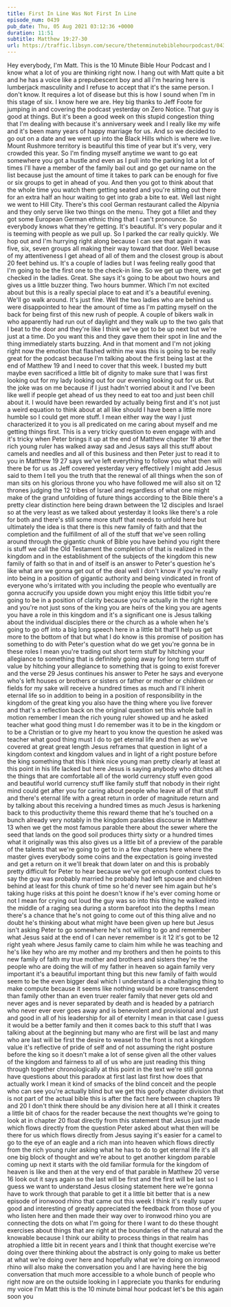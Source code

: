 ```yaml
---
title: First In Line Was Not First In Line
episode_num: 0439
pub_date: Thu, 05 Aug 2021 03:12:36 +0000
duration: 11:51
subtitle: Matthew 19:27-30
url: https://traffic.libsyn.com/secure/thetenminutebiblehourpodcast/0439_-_First_In_Line_Was_Not_First_In_Line.mp3
---
```


 Hey everybody, I'm Matt. This is the 10 Minute Bible Hour Podcast and I know what a lot of you are thinking right now. I hang out with Matt quite a bit and he has a voice like a prepubescent boy and all I'm hearing here is lumberjack masculinity and I refuse to accept that it's the same person. I don't know. It requires a lot of disease but this is how I sound when I'm in this stage of six. I know here we are. Hey big thanks to Jeff Foote for jumping in and covering the podcast yesterday on Zero Notice. That guy is good at things. But it's been a good week on this stupid congestion thing that I'm dealing with because it's anniversary week and I really like my wife and it's been many years of happy marriage for us. And so we decided to go out on a date and we went up into the Black Hills which is where we live. Mount Rushmore territory is beautiful this time of year but it's very, very crowded this year. So I'm finding myself anytime we want to go eat somewhere you got a hustle and even as I pull into the parking lot a lot of times I'll have a member of the family bail out and go get our name on the list because just the amount of time it takes to park can be enough for five or six groups to get in ahead of you. And then you got to think about that the whole time you watch them getting seated and you're sitting out there for an extra half an hour waiting to get into grab a bite to eat. Well last night we went to Hill City. There's this cool German restaurant called the Alpynia and they only serve like two things on the menu. They got a fillet and they got some European German ethnic thing that I can't pronounce. So everybody knows what they're getting. It's beautiful. It's very popular and it is teeming with people as we pull up. So I parked the car really quickly. We hop out and I'm hurrying right along because I can see that again it was five, six, seven groups all making their way toward that door. Well because of my attentiveness I get ahead of all of them and the closest group is about 20 feet behind us. It's a couple of ladies but I was feeling really good that I'm going to be the first one to the check-in line. So we get up there, we get checked in the ladies. Great. She says it's going to be about two hours and gives us a little buzzer thing. Two hours bummer. Which I'm not excited about but this is a really special place to eat and it's a beautiful evening. We'll go walk around. It's just fine. Well the two ladies who are behind us were disappointed to hear the amount of time as I'm patting myself on the back for being first of this new rush of people. A couple of bikers walk in who apparently had run out of daylight and they walk up to the two gals that I beat to the door and they're like I think we've got to be up next but we're just at a time. Do you want this and they gave them their spot in line and the thing immediately starts buzzing. And in that moment and I'm not joking right now the emotion that flashed within me was this is going to be really great for the podcast because I'm talking about the first being last at the end of Matthew 19 and I need to cover that this week. I busted my butt maybe even sacrificed a little bit of dignity to make sure that I was first looking out for my lady looking out for our evening looking out for us. But the joke was on me because if I just hadn't worried about it and I've been like well if people get ahead of us they need to eat too and just been chill about it. I would have been rewarded by actually being first and it's not just a weird equation to think about at all like should I have been a little more humble so I could get more stuff. I mean either way the way I just characterized it to you is all predicated on me caring about myself and me getting things first. This is a very tricky question to even engage with and it's tricky when Peter brings it up at the end of Matthew chapter 19 after the rich young ruler has walked away sad and Jesus says all this stuff about camels and needles and all of this business and then Peter just to read it to you in Matthew 19 27 says we've left everything to follow you what then will there be for us as Jeff covered yesterday very effectively I might add Jesus said to them I tell you the truth that the renewal of all things when the son of man sits on his glorious throne you who have followed me will also sit on 12 thrones judging the 12 tribes of Israel and regardless of what one might make of the grand unfolding of future things according to the Bible there's a pretty clear distinction here being drawn between the 12 disciples and Israel so at the very least as we talked about yesterday it looks like there's a role for both and there's still some more stuff that needs to unfold here but ultimately the idea is that there is this new family of faith and that the completion and the fulfillment of all of the stuff that we've seen rolling around through the gigantic chunk of Bible you have behind you right there is stuff we call the Old Testament the completion of that is realized in the kingdom and in the establishment of the subjects of the kingdom this new family of faith so that in and of itself is an answer to Peter's question he's like what are we gonna get out of the deal well I don't know if you're really into being in a position of gigantic authority and being vindicated in front of everyone who's irritated with you including the people who eventually are gonna accrucify you upside down you might enjoy this little tidbit you're going to be in a position of clarity because you're actually in the right here and you're not just sons of the king you are heirs of the king you are agents you have a role in this kingdom and it's a significant one is Jesus talking about the individual disciples there or the church as a whole when he's going to go off into a big long speech here in a little bit that'll help us get more to the bottom of that but what I do know is this promise of position has something to do with Peter's question what do we get you're gonna be in these roles I mean you're trading out short term stuff by hitching your allegiance to something that is definitely going away for long term stuff of value by hitching your allegiance to something that is going to exist forever and the verse 29 Jesus continues his answer to Peter he says and everyone who's left houses or brothers or sisters or father or mother or children or fields for my sake will receive a hundred times as much and I'll inherit eternal life so in addition to being in a position of responsibility in the kingdom of the great king you also have the thing where you live forever and that's a reflection back on the original question set this whole ball in motion remember I mean the rich young ruler showed up and he asked teacher what good thing must I do remember was it to be in the kingdom or to be a Christian or to give my heart to you know the question he asked was teacher what good thing must I do to get eternal life and then as we've covered at great great length Jesus reframes that question in light of a kingdom context and kingdom values and in light of a right posture before the king something that this I think nice young man pretty clearly at least at this point in his life lacked but here Jesus is saying anybody who ditches all the things that are comfortable all of the world currency stuff even good and beautiful world currency stuff like family stuff that nobody in their right mind could get after you for caring about people who leave all of that stuff and there's eternal life with a great return in order of magnitude return and by talking about this receiving a hundred times as much Jesus is harkening back to this productivity theme this reward theme that he's touched on a bunch already very notably in the kingdom parables discourse in Matthew 13 when we get the most famous parable there about the sewer where the seed that lands on the good soil produces thirty sixty or a hundred times what it originally was this also gives us a little bit of a preview of the parable of the talents that we're going to get to in a few chapters here where the master gives everybody some coins and the expectation is going invested and get a return on it we'll break that down later on and this is probably pretty difficult for Peter to hear because we've got enough context clues to say the guy was probably married he probably had left spouse and children behind at least for this chunk of time so he'd never see him again but he's taking huge risks at this point he doesn't know if he's ever coming home or not I mean for crying out loud the guy was so into this thing he walked into the middle of a raging sea during a storm barefoot into the depths I mean there's a chance that he's not going to come out of this thing alive and no doubt he's thinking about what might have been given up here but Jesus isn't asking Peter to go somewhere he's not willing to go and remember what Jesus said at the end of I can never remember is it 12 it's got to be 12 right yeah where Jesus family came to claim him while he was teaching and he's like hey who are my mother and my brothers and then he points to this new family of faith my true mother and brothers and sisters they're the people who are doing the will of my father in heaven so again family very important it's a beautiful important thing but this new family of faith would seem to be the even bigger deal which I understand is a challenging thing to make compute because it seems like nothing would be more transcendent than family other than an even truer realer family that never gets old and never ages and is never separated by death and is headed by a patriarch who never ever ever goes away and is benevolent and provisional and just and good in all of his leadership for all of eternity I mean in that case I guess it would be a better family and then it comes back to this stuff that I was talking about at the beginning but many who are first will be last and many who are last will be first the desire to weasel to the front is not a kingdom value it's reflective of pride of self and of not assuming the right posture before the king so it doesn't make a lot of sense given all the other values of the kingdom and fairness to all of us who are just reading this thing through together chronologically at this point in the text we're still gonna have questions about this paradox at first last last first how does that actually work I mean it kind of smacks of the blind conceit and the people who can see you're actually blind but we get this goofy chapter division that is not part of the actual bible this is after the fact here between chapters 19 and 20 I don't think there should be any division here at all I think it creates a little bit of chaos for the reader because the next thoughts we're going to look at in chapter 20 float directly from this statement that Jesus just made which flows directly from the question Peter asked about what then will be there for us which flows directly from Jesus saying it's easier for a camel to go to the eye of an eagle and a rich man into heaven which flows directly from the rich young ruler asking what he has to do to get eternal life it's all one big block of thought and we're about to get another kingdom parable coming up next it starts with the old familiar formula for the kingdom of heaven is like and then at the very end of that parable in Matthew 20 verse 16 look out it says again so the last will be first and the first will be last so I guess we want to understand Jesus closing statement here we're gonna have to work through that parable to get it a little bit better that is a new episode of ironwood rhino that came out this week I think it's really super good and interesting of greatly appreciated the feedback from those of you who listen here and then made their way over to ironwood rhino you are connecting the dots on what I'm going for there I want to do these thought exercises about things that are right at the boundaries of the natural and the knowable because I think our ability to process things in that realm has atrophied a little bit in recent years and I think that thought exercise we're doing over there thinking about the abstract is only going to make us better at what we're doing over here and hopefully what we're doing on ironwood rhino will also make the conversation you and I are having here the big conversation that much more accessible to a whole bunch of people who right now are on the outside looking in I appreciate you thanks for enduring my voice I'm Matt this is the 10 minute bimal hour podcast let's be this again soon you